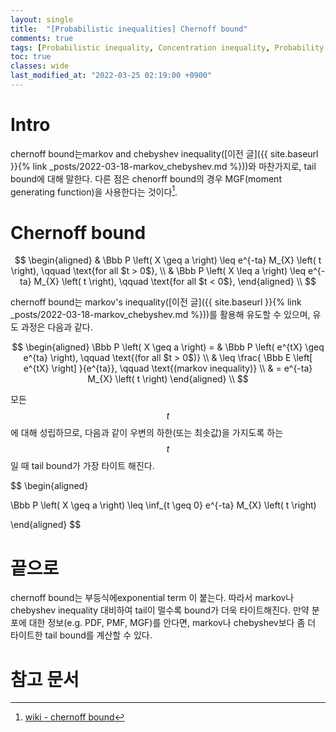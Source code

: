 ```yaml
---
layout: single
title:  "[Probabilistic inequalities] Chernoff bound"
comments: true
tags: [Probabilistic inequality, Concentration inequality, Probability bounds]
toc: true
classes: wide
last_modified_at: "2022-03-25 02:19:00 +0900"
---
```


# Intro
chernoff bound는markov and chebyshev inequality([이전 글]({{ site.baseurl }}{% link _posts/2022-03-18-markov_chebyshev.md %}))와 마찬가지로, tail bound에 대해 말한다. 다른 점은 chenorff bound의 경우 MGF(moment generating function)을 사용한다는 것이다[^1].

# Chernoff bound

$$
\begin{aligned}
& \Bbb P \left( X \geq a \right) \leq e^{-ta} M_{X} \left( t \right), \qquad \text{for all $t > 0$},  \\
& \Bbb P \left( X \leq a \right) \leq e^{-ta} M_{X} \left( t \right), \qquad \text{for all $t < 0$},
\end{aligned} \\
$$

chernoff bound는 markov's inequality([이전 글]({{ site.baseurl }}{% link _posts/2022-03-18-markov_chebyshev.md %}))를 활용해 유도할 수 있으며, 유도 과정은 다음과 같다.

$$
\begin{aligned}
\Bbb P \left( X \geq a \right) = & \Bbb P \left( e^{tX} \geq e^{ta} \right),
\qquad \text{(for all $t > 0$)} \\
& \leq \frac{ \Bbb E \left[ e^{tX} \right] }{e^{ta}}, \qquad \text{(markov inequality)} \\
& = e^{-ta} M_{X} \left( t \right)
\end{aligned} \\
$$

모든 $$t$$에 대해 성립하므로, 다음과 같이 우변의 하한(또는 최솟값)을 가지도록 하는 $$t$$일 때 tail bound가 가장 타이트 해진다.


$$
\begin{aligned}

\Bbb P \left( X \geq a \right) \leq \inf_{t \geq 0} e^{-ta} M_{X} \left( t \right)

\end{aligned}
$$




# 끝으로
chernoff bound는 부등식에exponential term 이 붙는다. 따라서 markov나 chebyshev inequality 대비하여 tail이 멀수록 bound가 더욱 타이트해진다.
만약 분포에 대한 정보(e.g. PDF, PMF, MGF)를 안다면, markov나 chebyshev보다 좀 더 타이트한 tail bound를 계산할 수 있다.


# 참고 문서
[^1]: [wiki - chernoff bound](https://en.wikipedia.org/wiki/Chernoff_bound)
